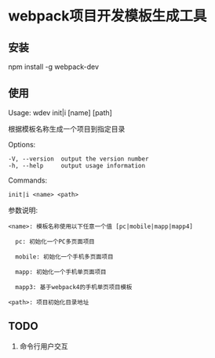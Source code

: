 # webpack项目开发模板生成工具

## 安装 

  npm install -g webpack-dev

## 使用

 Usage: wdev init|i [name] [path]

  根据模板名称生成一个项目到指定目录


  Options:

    -V, --version  output the version number
    -h, --help     output usage information


  Commands:

    init|i <name> <path>

  参数说明: 
  
    <name>: 模板名称使用以下任意一个值 [pc|mobile|mapp|mapp4]

      pc: 初始化一个PC多页面项目

      mobile: 初始化一个手机多页面项目

      mapp: 初始化一个手机单页面项目

      mapp3: 基于webpack4的手机单页项目模板

    <path>: 项目初始化目录地址


## TODO

1. 命令行用户交互
